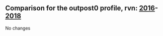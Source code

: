 ## Comparison for the outpost0 profile, rvn: [2016](https://github.com/PRO100KatYT/FortniteProfileRevisions/tree/main/profiles/outpost0/2016%20outpost0.json)-[2018](https://github.com/PRO100KatYT/FortniteProfileRevisions/tree/main/profiles/outpost0/2018%20outpost0.json)

No changes
